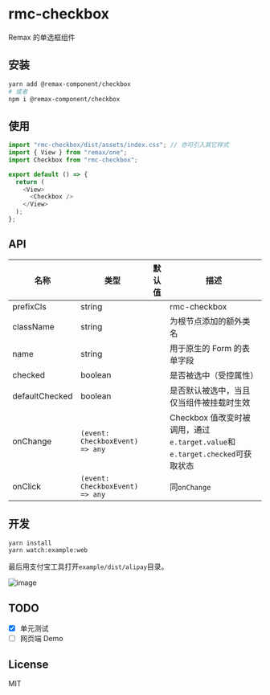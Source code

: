 # rmc-checkbox

Remax 的单选框组件

## 安装

```sh
yarn add @remax-component/checkbox
# 或者
npm i @remax-component/checkbox
```

## 使用

```js
import "rmc-checkbox/dist/assets/index.css"; // 亦可引入其它样式
import { View } from "remax/one";
import Checkbox from "rmc-checkbox";

export default () => {
  return (
    <View>
      <Checkbox />
    </View>
  );
};
```

## API

| 名称           | 类型                            | 默认值 | 描述                                                                        |
| -------------- | ------------------------------- | ------ | --------------------------------------------------------------------------- |
| prefixCls      | string                          |        | rmc-checkbox                                                                |
| className      | string                          |        | 为根节点添加的额外类名                                                      |
| name           | string                          |        | 用于原生的 Form 的表单字段                                                  |
| checked        | boolean                         |        | 是否被选中（受控属性）                                                      |
| defaultChecked | boolean                         |        | 是否默认被选中，当且仅当组件被挂载时生效                                    |
| onChange       | `(event: CheckboxEvent) => any` |        | Checkbox 值改变时被调用，通过`e.target.value`和`e.target.checked`可获取状态 |
| onClick        | `(event: CheckboxEvent) => any` |        | 同`onChange`                                                                |

## 开发

```sh
yarn install
yarn watch:example:web
```

最后用支付宝工具打开`example/dist/alipay`目录。

![image](https://user-images.githubusercontent.com/20639676/79632808-399db080-8194-11ea-8f10-d0ae527c99f1.png)

## TODO

- [x] 单元测试
- [ ] 网页端 Demo

## License

MIT
